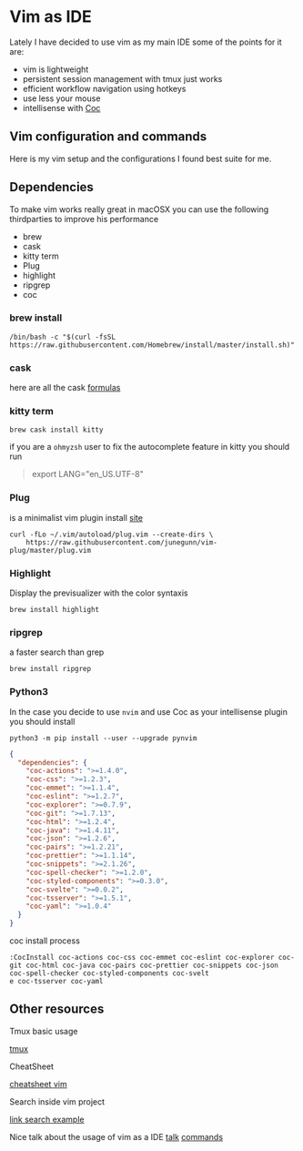 # Vim as IDE

Lately I have decided to use vim as my main IDE some of the points for it are:

- vim is lightweight
- persistent session management with tmux just works
- efficient workflow navigation using hotkeys
- use less your mouse
- intellisense with [Coc](https://github.com/neoclide/coc.nvim)

## Vim configuration and commands

Here is my vim setup and the configurations I found best suite for me.

## Dependencies

To make vim works really great in macOSX you can use the following thirdparties to improve his performance

- brew
- cask
- kitty term
- Plug
- highlight
- ripgrep
- coc

### brew install

```
/bin/bash -c "$(curl -fsSL https://raw.githubusercontent.com/Homebrew/install/master/install.sh)"
```

### cask

here are all the cask [formulas](https://github.com/neoclide/coc.nvim)

### kitty term

```
brew cask install kitty
```

if you are a `ohmyzsh` user to fix the autocomplete feature in kitty you should run

> export LANG="en_US.UTF-8"

### Plug

is a minimalist vim plugin install [site](https://github.com/junegunn/vim-plug)

```
curl -fLo ~/.vim/autoload/plug.vim --create-dirs \
    https://raw.githubusercontent.com/junegunn/vim-plug/master/plug.vim
```

### Highlight

Display the previsualizer with the color syntaxis

```
brew install highlight
```

### ripgrep

a faster search than grep

```
brew install ripgrep
```

### Python3

In the case you decide to use `nvim` and use Coc as your intellisense plugin you should install

```
python3 -m pip install --user --upgrade pynvim
```

```json
{
  "dependencies": {
    "coc-actions": ">=1.4.0",
    "coc-css": ">=1.2.3",
    "coc-emmet": ">=1.1.4",
    "coc-eslint": ">=1.2.7",
    "coc-explorer": ">=0.7.9",
    "coc-git": ">=1.7.13",
    "coc-html": ">=1.2.4",
    "coc-java": ">=1.4.11",
    "coc-json": ">=1.2.6",
    "coc-pairs": ">=1.2.21",
    "coc-prettier": ">=1.1.14",
    "coc-snippets": ">=2.1.26",
    "coc-spell-checker": ">=1.2.0",
    "coc-styled-components": ">=0.3.0",
    "coc-svelte": ">=0.0.2",
    "coc-tsserver": ">=1.5.1",
    "coc-yaml": ">=1.0.4"
  }
}
```

coc install process

```
:CocInstall coc-actions coc-css coc-emmet coc-eslint coc-explorer coc-git coc-html coc-java coc-pairs coc-prettier coc-snippets coc-json coc-spell-checker coc-styled-components coc-svelt
e coc-tsserver coc-yaml
```

## Other resources

Tmux basic usage

[tmux](./tmux/README.md)

CheatSheet

[cheatsheet vim](./cheatsheet-vim.md)

Search inside vim project

[link search example](https://stackoverflow.com/questions/7950558/how-can-i-search-a-word-in-whole-project-folder-recursively)

Nice talk about the usage of vim as a IDE
[talk](https://www.youtube.com/watch?v=E-ZbrtoSuzw)
[commands](https://www.keycdn.com/blog/vim-commands)
